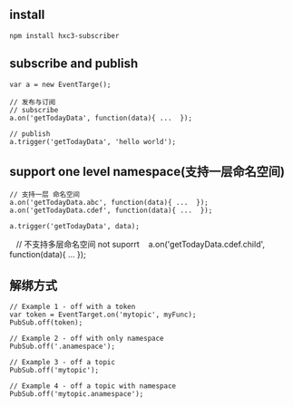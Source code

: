 ## install
    
    npm install hxc3-subscriber
    

## subscribe and publish

    var a = new EventTarge();

    // 发布与订阅
    // subscribe
    a.on('getTodayData', function(data){ ...  });

    // publish
    a.trigger('getTodayData', 'hello world');

## support one level namespace(支持一层命名空间)

    // 支持一层 命名空间
    a.on('getTodayData.abc', function(data){ ...  }); 
    a.on('getTodayData.cdef', function(data){ ...  }); 

    a.trigger('getTodayData', data);
    
    // 不支持多层命名空间 not suporrt 
    a.on('getTodayData.cdef.child', function(data){ ...  }); 


## 解绑方式

    // Example 1 - off with a token
    var token = EventTarget.on('mytopic', myFunc);
    PubSub.off(token);

    // Example 2 - off with only namespace
    PubSub.off('.anamespace');

    // Example 3 - off a topic
    PubSub.off('mytopic');

    // Example 4 - off a topic with namespace
    PubSub.off('mytopic.anamespace');
